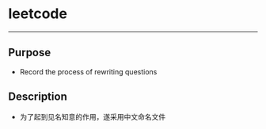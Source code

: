 # leetcode

---

## Purpose

- Record the process of rewriting questions


## Description

- 为了起到见名知意的作用，遂采用中文命名文件
